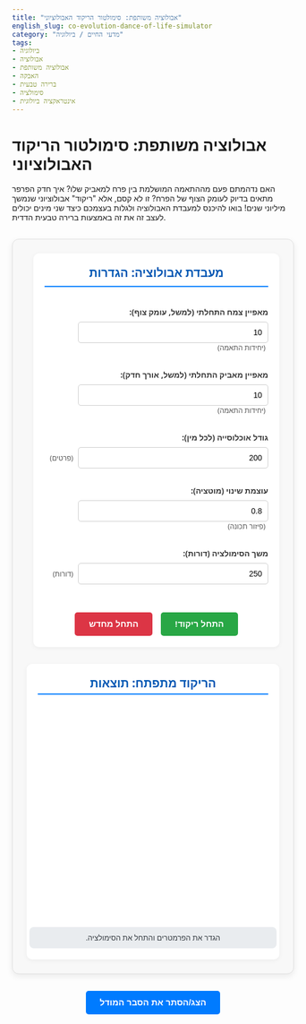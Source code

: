 ```yaml
---
title: "אבולוציה משותפת: סימולטור הריקוד האבולוציוני"
english_slug: co-evolution-dance-of-life-simulator
category: "מדעי החיים / ביולוגיה"
tags:
- ביולוגיה
- אבולוציה
- אבולוציה משותפת
- האבקה
- ברירה טבעית
- סימולציה
- אינטראקציה ביולוגית
---
```

# אבולוציה משותפת: סימולטור הריקוד האבולוציוני

האם נדהמתם פעם מההתאמה המושלמת בין פרח למאביק שלו? איך חדק הפרפר מתאים בדיוק לעומק הצוף של הפרח? זו לא קסם, אלא "ריקוד" אבולוציוני שנמשך מיליוני שנים! בואו להיכנס למעבדת האבולוציה ולגלות בעצמכם כיצד שני מינים יכולים לעצב זה את זה באמצעות ברירה טבעית הדדית.

<div id="coevolution-simulator" class="interactive-module">
    <div class="controls-panel">
        <h2>מעבדת אבולוציה: הגדרות</h2>
        <div class="control-group">
            <label for="initial-plant-trait">מאפיין צמח התחלתי (למשל, עומק צוף):</label>
            <input type="number" id="initial-plant-trait" value="10" step="0.5" min="1">
            <span class="unit">(יחידות התאמה)</span>
        </div>
        <div class="control-group">
            <label for="initial-pollinator-trait">מאפיין מאביק התחלתי (למשל, אורך חדק):</label>
            <input type="number" id="initial-pollinator-trait" value="10" step="0.5" min="1">
             <span class="unit">(יחידות התאמה)</span>
        </div>
         <div class="control-group">
            <label for="population-size">גודל אוכלוסייה (לכל מין):</label>
            <input type="number" id="population-size" value="200" min="50" max="1000">
             <span class="unit">(פרטים)</span>
        </div>
        <div class="control-group">
            <label for="mutation-rate">עוצמת שינוי (מוטציה):</label>
            <input type="number" id="mutation-rate" value="0.8" step="0.1" min="0.1" max="5">
             <span class="unit">(פיזור תכונה)</span>
        </div>
        <div class="control-group">
            <label for="generations">משך הסימולציה (דורות):</label>
            <input type="number" id="generations" value="250" min="50" max="1000">
             <span class="unit">(דורות)</span>
        </div>
        <div class="button-group">
            <button id="start-simulation" class="action-button primary">התחל ריקוד!</button>
            <button id="reset-simulation" class="action-button secondary">התחל מחדש</button>
        </div>
    </div>
    <div class="simulation-results">
        <h2>הריקוד מתפתח: תוצאות</h2>
        <div class="chart-container">
             <canvas id="coevolution-chart"></canvas>
        </div>
        <div id="simulation-status" class="status-area">
            <span id="status-message">הגדר את הפרמטרים והתחל את הסימולציה.</span>
            <div id="current-state" style="display: none;">
                <div>דור נוכחי: <span id="current-generation">0</span></div>
                <div>ממוצע תכונת צמח: <span id="avg-plant-trait">-</span></div>
                <div>ממוצע תכונת מאביק: <span id="avg-pollinator-trait">-</span></div>
            </div>
        </div>
    </div>
</div>

<style>
/* סגנונות כלליים למודול האינטראקטיבי */
.interactive-module {
    font-family: 'Segoe UI', Tahoma, Geneva, Verdana, sans-serif;
    display: flex;
    flex-wrap: wrap;
    gap: 30px; /* הגדלת רווחים */
    margin: 30px 0; /* רווח מהתוכן שמסביב */
    padding: 25px; /* ריפוד פנימי */
    border: 1px solid #e0e0e0;
    border-radius: 12px; /* פינות מעוגלות יותר */
    background-color: #f8f8f8; /* רקע מעט אפור */
    box-shadow: 0 4px 12px rgba(0, 0, 0, 0.08); /* הוספת צל עדין */
    direction: rtl; /* יישור לימין עבור עברית */
    text-align: right; /* יישור טקסט לימין */
}

/* סגנונות לפאנל הבקרות */
.controls-panel {
    flex: 1;
    min-width: 280px; /* הגדלת רוחב מינימלי */
    max-width: 400px; /* הגבלת רוחב מקסימלי */
    padding: 20px;
    background-color: #ffffff; /* רקע לבן */
    border-radius: 10px;
    box-shadow: 0 2px 8px rgba(0, 0, 0, 0.05);
    display: flex;
    flex-direction: column;
    gap: 15px; /* רווח בין קבוצות בקרות */
}

.controls-panel h2 {
    color: #0056b3; /* כחול כהה לכותרת */
    margin-top: 0;
    margin-bottom: 20px;
    font-size: 1.5em;
    border-bottom: 2px solid #007bff; /* קו תחתון דקורטיבי */
    padding-bottom: 10px;
    text-align: center;
}

.control-group {
    margin-bottom: 15px; /* רווח בין פקדים */
}

.controls-panel label {
    display: block;
    margin-bottom: 8px; /* רווח מהאינפוט */
    font-weight: bold;
    color: #333; /* צבע טקסט כהה */
    font-size: 1em;
}

.controls-panel input[type="number"] {
    width: calc(100% - 60px); /* התאמת רוחב עם מקום ליחידה */
    padding: 10px;
    border: 1px solid #ccc;
    border-radius: 5px;
    font-size: 1em;
    box-sizing: border-box; /* כולל פדינג ובורדר ברוחב */
    transition: border-color 0.3s ease; /* אנימציית מעבר בצבע בורדר */
    display: inline-block;
    vertical-align: middle;
}

.controls-panel input[type="number"]:focus {
    border-color: #007bff; /* צבע בורדר בפוקוס */
    outline: none; /* הסרת האאוטליין המוגדר כברירת מחדל */
}

.control-group .unit {
    font-size: 0.9em;
    color: #555;
    margin-right: 5px; /* רווח מהאינפוט */
    display: inline-block;
    vertical-align: middle;
}


.button-group {
    margin-top: 20px;
    display: flex;
    gap: 15px; /* רווח בין כפתורים */
    justify-content: center; /* מרכז את הכפתורים */
}

.action-button {
    padding: 12px 25px; /* פדינג גדול יותר */
    border: none;
    border-radius: 5px;
    cursor: pointer;
    font-size: 1.1em; /* גופן גדול יותר */
    font-weight: bold;
    transition: background-color 0.3s ease, transform 0.1s ease; /* אנימציות מעבר */
    text-align: center;
}

.action-button.primary {
    background-color: #28a745; /* ירוק */
    color: white;
}

.action-button.primary:hover {
    background-color: #218838; /* ירוק כהה יותר */
    transform: translateY(-1px); /* אפקט קפיצה קטן */
}

.action-button.primary:active {
     background-color: #1e7e34; /* ירוק כהה עוד יותר */
     transform: translateY(0);
}

.action-button.secondary {
    background-color: #dc3545; /* אדום */
    color: white;
}

.action-button.secondary:hover {
    background-color: #c82333; /* אדום כהה יותר */
     transform: translateY(-1px);
}
.action-button.secondary:active {
     background-color: #bd2130; /* אדום כהה עוד יותר */
     transform: translateY(0);
}

.action-button:disabled {
    background-color: #cccccc;
    cursor: not-allowed;
    transform: none;
}

/* סגנונות לאזור התוצאות */
.simulation-results {
    flex: 2;
    min-width: 350px; /* רוחב מינימלי גדול יותר לגרף */
    padding: 20px;
    background-color: #ffffff;
    border-radius: 10px;
    box-shadow: 0 2px 8px rgba(0, 0, 0, 0.05);
    display: flex;
    flex-direction: column;
    align-items: center;
    gap: 20px; /* רווח בין כותרת, גרף, וסטטוס */
}

.simulation-results h2 {
    color: #0056b3;
    margin-top: 0;
    margin-bottom: 10px;
    font-size: 1.5em;
    border-bottom: 2px solid #007bff;
    padding-bottom: 5px;
    width: 100%; /* קו תחתון לכל רוחב */
    text-align: center;
}

.chart-container {
    width: 100%;
    max-width: 700px; /* רוחב מקסימלי לגרף */
    height: 350px; /* גובה גדול יותר לגרף */
    position: relative; /* מאפשר מיקום אבסולוטי אם צריך */
}

#coevolution-chart {
    width: 100% !important; /* דורס הגדרות אינליין אם יש */
    height: 100% !important;
}

.status-area {
    margin-top: 15px;
    padding: 10px 15px;
    background-color: #e9ecef; /* רקע בהיר לסטטוס */
    border-radius: 8px;
    font-size: 0.95em;
    color: #343a40; /* צבע טקסט כהה */
    width: 100%;
    text-align: center;
}

#current-state div {
    margin-top: 5px;
    font-weight: bold;
}

#current-state span {
    font-weight: normal;
    color: #007bff; /* צבע כחול לערכים */
}


/* סגנונות לכפתור הצגת/הסתרת הסבר */
#explanation-toggle {
    display: block;
    width: fit-content;
    margin: 30px auto; /* ממיר margin 20px למרווח גדול יותר */
    padding: 12px 25px; /* פדינג גדול יותר */
    background-color: #007bff; /* כחול */
    color: white;
    border: none;
    border-radius: 5px;
    cursor: pointer;
    font-size: 1.1em;
    font-weight: bold;
    transition: background-color 0.3s ease, transform 0.1s ease;
}

#explanation-toggle:hover {
    background-color: #0056b3; /* כחול כהה יותר */
     transform: translateY(-1px);
}
#explanation-toggle:active {
     background-color: #004085;
     transform: translateY(0);
}


/* סגנונות לאזור ההסבר */
#explanation {
    margin-top: 20px;
    padding: 25px;
    border: 1px solid #e0e0e0;
    border-radius: 12px;
    background-color: #f8f8f8;
    box-shadow: 0 4px 12px rgba(0, 0, 0, 0.08);
    display: none; /* Initially hidden */
    line-height: 1.7; /* מרווח שורות נוח לקריאה */
    color: #333;
}

#explanation h2 {
    color: #0056b3;
    margin-top: 15px;
    margin-bottom: 15px;
    border-bottom: 2px solid #007bff;
    padding-bottom: 8px;
    font-size: 1.4em;
}

#explanation h3 {
    color: #007bff;
    margin-top: 15px;
    margin-bottom: 10px;
    font-size: 1.2em;
}

#explanation p {
    margin-bottom: 15px;
}

#explanation ul {
    margin-bottom: 15px;
    padding-right: 20px; /* הזחה לרשימה */
}

#explanation li {
    margin-bottom: 8px;
}

/* רספונסיביות בסיסית */
@media (max-width: 768px) {
    .interactive-module {
        flex-direction: column;
        gap: 20px;
        padding: 15px;
    }

    .controls-panel, .simulation-results {
        min-width: 100%;
        max-width: 100%;
    }

    .button-group {
        flex-direction: column;
        gap: 10px;
    }

    .action-button {
        width: 100%;
    }

    .chart-container {
        height: 300px; /* גובה גרף מעט קטן יותר בנייד */
    }
}

</style>

<button id="explanation-toggle">הצג/הסתר את הסבר המודל</button>

<div id="explanation">
    <h2>מהו הריקוד האבולוציוני המשותף?</h2>
    <p>דמיינו שני רקדנים, צמח ומאביק. כל תנועה של רקדן אחד משפיעה על התנועה של הרקדן השני, ולהיפך. לאורך אלפי דורות, "הריקוד" הזה, או ליתר דיוק – האבולוציה המשותפת (Co-evolution), מעצבת אותם באופן הדדי ליצירת התאמות מדהימות ולעיתים קיצוניות.</p>
    <p>אבולוציה משותפת מתרחשת כאשר שני מינים או יותר מקיימים אינטראקציה קרובה, ושינויים אבולוציוניים במין אחד מפעילים לחץ ברירה טבעית על המין השני, שבתורו מגיב בשינויים משלו, וחוזר חלילה.</p>

    <h3>יחסי צמח-מאביק: סיפור אהבה הדדי</h3>
    <p>אחד המודלים הקלאסיים לאבולוציה משותפת הוא מערכת היחסים בין פרחים למאביקים שלהם, כמו דבורים, פרפרים, עשים, ציפורי יונק דבש או עטלפים. זוהי דוגמה למוטואליזם – יחסים שמועילים לשני הצדדים:</p>
    <ul>
        <li>**עבור הצמח:** האבקה יעילה, המובילה לרבייה מוצלחת. הצמח "משקיע" באטרקציות כמו צבעים בולטים, ריחות, צוף מתוק, ואבקה מזינה כדי למשוך את המאביקים הנכונים.</li>
        <li>**עבור המאביק:** מקור מזון חיוני (צוף או אבקה). המאביק "מתמחה" בגישה למשאבים אלו על ידי פיתוח מבנים גופניים כמו חדק ארוך, כושר ראייה מותאם לצבעי הפרח, או יכולת ניווט.</li>
    </ul>
    <p>בסימולטור זה, ה"מאפיין" יכול לייצג, לדוגמה, את עומק צינור הצוף של הפרח ואת אורך החדק של המאביק. ככל שהמאפיינים קרובים יותר, כך ההתאמה טובה יותר, ושני הצדדים מרוויחים יותר (הצמח מואבק ביעילות, והמאביק מקבל מזון).</p>

    <h3>מרוץ חימוש או ריקוד תיאום?</h3>
    <p>לחץ הברירה הטבעית פועל כאן באופן הדדי. נניח שמופיע פרח עם צינור צוף מעט ארוך מהרגיל (מוטציה). פרח זה יואבק רק על ידי מאביקים עם חדק ארוך יותר שיוכלו להגיע לצוף. מאביקים אלה, בתמורה, ייהנו ממקור מזון פחות נגיש למתחרים, מה שיגדיל את סיכויי שרידתם ורבייתם. הדור הבא של המאביקים יכלול יותר פרטים עם חדק ארוך. עכשיו, עבור הצמח, פרחים עם צינור צוף ארוך יותר יקבלו יותר האבקה מהמאביקים המותאמים הללו, מה שיגדיל את סיכויי רבייתם. לאורך דורות, ממוצע עומק הצוף בפרחים וממוצע אורך החדק במאביקים עשויים לעלות באופן מתואם - מעין "מרוץ חימוש" שבו כל צד דוחף את השני להתפתח.</p>
    <p>שיעור המוטציה קובע את מגוון התכונות המופיע בכל דור. מוטציה גבוהה יותר פירושה יותר שינויים פתאומיים ואקראיים בתכונות, בעוד שמוטציה נמוכה יותר מובילה לשינויים הדרגתיים יותר.</p>

    <h3>מעבר למוטואליזם</h3>
    <p>חשוב לזכור שאבולוציה משותפת אינה מוגבלת ליחסים מועילים. היא מתרחשת גם ביחסי טורף-נטרף (הטורף מתפתח להיות צייד טוב יותר, הנטרף מפתח הגנות), טפיל-פונדקאי, ותחרות.</p>
    <p>הסימולטור מאפשר לכם לשחק עם הפרמטרים ולראות כיצד הם משפיעים על ה"ריקוד" לאורך דורות רבים. האם התכונות מתכנסות? מתרחקות? רודפות זו אחר זו? גלו בעצמכם!</p>
</div>

<script src="https://cdn.jsdelivr.net/npm/chart.js"></script>
<script>
document.addEventListener('DOMContentLoaded', () => {
    // Get DOM elements
    const initialPlantTraitInput = document.getElementById('initial-plant-trait');
    const initialPollinatorTraitInput = document.getElementById('initial-pollinator-trait');
    const populationSizeInput = document.getElementById('population-size');
    const mutationRateInput = document.getElementById('mutation-rate');
    const generationsInput = document.getElementById('generations');
    const startButton = document.getElementById('start-simulation');
    const resetButton = document.getElementById('reset-simulation');
    const statusMessageSpan = document.getElementById('status-message');
    const currentStateDiv = document.getElementById('current-state');
    const currentGenerationSpan = document.getElementById('current-generation');
    const avgPlantTraitSpan = document.getElementById('avg-plant-trait');
    const avgPollinatorTraitSpan = document.getElementById('avg-pollinator-trait');
    const explanationToggle = document.getElementById('explanation-toggle');
    const explanationDiv = document.getElementById('explanation');
    const ctx = document.getElementById('coevolution-chart').getContext('2d');

    let chart = null; // Use null to check if chart exists
    let simulationRunning = false;
    let animationFrameId = null; // To store the ID returned by requestAnimationFrame

    // --- Simulation Core Functions (Kept simple as per structure constraint) ---

    function initializePopulations(size, initialPlantTrait, initialPollinatorTrait) {
        // Create populations with initial traits
        const plants = Array(size).fill(0).map(() => ({ trait: initialPlantTrait }));
        const pollinators = Array(size).fill(0).map(() => ({ trait: initialPollinatorTrait }));
        return { plants, pollinators };
    }

    function calculateMatchQuality(traitA, traitB) {
        // Simple fitness function: better match means higher fitness
        // Using a negative exponential of the squared difference
        const difference = Math.abs(traitA - traitB);
        const sensitivity = 0.05; // Lower sensitivity makes broader match acceptable
        return Math.exp(-(difference * difference) * sensitivity);
    }

    function reproduce(population, partnerPopulation, mutationRate, originalPopulationSize) {
        const nextGeneration = [];
        const partnerAvgTrait = getAverageTrait(partnerPopulation);

        // Calculate fitness for each individual based on match with partner population average
        const fitnessScores = population.map(individual => calculateMatchQuality(individual.trait, partnerAvgTrait));

        const totalFitness = fitnessScores.reduce((sum, fitness) => sum + fitness, 0);

        if (totalFitness === 0) {
             // If total fitness is zero (e.g., perfect mismatch and no mutation previously),
             // allow minimal random reproduction with high mutation to potentially escape
             console.warn("Total fitness is zero, adding random drift.");
             return Array(originalPopulationSize).fill(0).map(() => ({ trait: population[0].trait + (Math.random() - 0.5) * mutationRate * 5 }));
        }


        // Select individuals for reproduction using fitness proportional selection (roulette wheel)
        for (let i = 0; i < originalPopulationSize; i++) {
            let runningSum = 0;
            let randomIndex = Math.random() * totalFitness;
            let selectedParent = null;

            for (let j = 0; j < population.length; j++) {
                runningSum += fitnessScores[j];
                if (runningSum >= randomIndex) {
                    selectedParent = population[j];
                    break;
                }
            }

            // Fallback if no parent selected (shouldn't happen with totalFitness > 0, but good practice)
            if (!selectedParent) {
                 selectedParent = population[Math.floor(Math.random() * population.length)];
            }

            // Create offspring with mutation
            // Mutation adds a random value from a normal-like distribution (Box-Muller or summing uniforms)
            // For simplicity, using two uniforms:
            const mutation = (Math.random() + Math.random() - 1) * mutationRate; // Range approx -mutationRate to +mutationRate
            let newTrait = selectedParent.trait + mutation;

             // Optional: Add bounds to traits if needed, though co-evolution often leads to extremes
             // if (newTrait < 1) newTrait = 1; // Example lower bound

            nextGeneration.push({ trait: newTrait });
        }

        return nextGeneration;
    }

    function getAverageTrait(population) {
        if (population.length === 0) return 0;
        const sum = population.reduce((sum, individual) => sum + individual.trait, 0);
        return sum / population.length;
    }

    // --- Chart and UI Update Functions ---

    function createChart(generations, plantTraits, pollinatorTraits) {
         if (chart) {
             chart.destroy(); // Destroy existing chart before creating a new one
         }

        chart = new Chart(ctx, {
            type: 'line',
            data: {
                labels: generations,
                datasets: [
                    {
                        label: 'ממוצע תכונת צמח',
                        borderColor: '#28a745', /* ירוק */
                        backgroundColor: 'rgba(40, 167, 69, 0.2)',
                        data: plantTraits,
                        fill: false,
                        tension: 0.1 /* מעט עקמומיות בקו */
                    },
                    {
                        label: 'ממוצע תכונת מאביק',
                        borderColor: '#007bff', /* כחול */
                         backgroundColor: 'rgba(0, 123, 255, 0.2)',
                        data: pollinatorTraits,
                        fill: false,
                        tension: 0.1 /* מעט עקמומיות בקו */
                    }
                ]
            },
            options: {
                responsive: true,
                maintainAspectRatio: false,
                 plugins: {
                     title: {
                        display: true,
                        text: 'התפתחות ממוצע התכונות לאורך דורות',
                         font: {
                             size: 16,
                             family: 'Segoe UI, Tahoma, Geneva, Verdana, sans-serif'
                         },
                         color: '#333'
                    },
                     tooltip: {
                         rtl: true,
                         callbacks: {
                             label: function(context) {
                                 let label = context.dataset.label || '';
                                 if (label) {
                                     label += ': ';
                                 }
                                 if (context.parsed.y !== null) {
                                     label += context.parsed.y.toFixed(2); // הצג 2 ספרות אחרי הנקודה
                                 }
                                 return label;
                             }
                         }
                     }
                 },
                 hover: {
                     mode: 'nearest',
                     intersect: true
                 },
                scales: {
                    x: {
                        title: {
                            display: true,
                            text: 'דור',
                             font: {
                                 size: 14,
                                  family: 'Segoe UI, Tahoma, Geneva, Verdana, sans-serif'
                             },
                             color: '#555'
                        },
                         ticks: {
                             autoSkip: true,
                             maxTicksLimit: 20
                         }
                    },
                    y: {
                        title: {
                            display: true,
                            text: 'ערך תכונה ממוצע',
                             font: {
                                 size: 14,
                                 family: 'Segoe UI, Tahoma, Geneva, Verdana, sans-serif'
                             },
                            color: '#555'
                        }
                    }
                }
            }
        });
    }

    function updateChart(generations, plantTraits, pollinatorTraits) {
        if (chart) {
            chart.data.labels = generations;
            chart.data.datasets[0].data = plantTraits;
            chart.data.datasets[1].data = pollinatorTraits;
            chart.update();
        }
    }

    function updateStatus(message, generation, plantTrait, pollinatorTrait, isRunning) {
        statusMessageSpan.textContent = message;
        if (isRunning) {
            currentStateDiv.style.display = 'block';
            currentGenerationSpan.textContent = generation;
            avgPlantTraitSpan.textContent = plantTrait.toFixed(2); // Format to 2 decimal places
            avgPollinatorTraitSpan.textContent = pollinatorTrait.toFixed(2); // Format to 2 decimal places
        } else {
             currentStateDiv.style.display = 'none';
        }
    }


    // --- Simulation Control Flow ---

    function runSimulation() {
        const initialPlantTrait = parseFloat(initialPlantTraitInput.value);
        const initialPollinatorTrait = parseFloat(initialPollinatorTraitInput.value);
        const populationSize = parseInt(populationSizeInput.value);
        const mutationRate = parseFloat(mutationRateInput.value);
        const totalGenerations = parseInt(generationsInput.value);

        // Basic validation
        if (isNaN(initialPlantTrait) || isNaN(initialPollinatorTrait) || isNaN(populationSize) || isNaN(mutationRate) || isNaN(totalGenerations) || populationSize < 10 || totalGenerations < 10 || mutationRate < 0) {
            updateStatus('אנא הכנס ערכים חוקיים.', 0, 0, 0, false);
            return;
        }
         if (initialPlantTrait <= 0 || initialPollinatorTrait <= 0) {
              updateStatus('מאפייני התחלה חייבים להיות חיוביים.', 0, 0, 0, false);
             return;
         }


        resetSimulation(); // Ensure clean state
        simulationRunning = true;
        startButton.disabled = true;
        resetButton.disabled = false;

        let { plants, pollinators } = initializePopulations(populationSize, initialPlantTrait, initialPollinatorTrait);

        const plantTraitsHistory = [getAverageTrait(plants)];
        const pollinatorTraitsHistory = [getAverageTrait(pollinators)];
        const generationsHistory = [0];

        createChart(generationsHistory, plantTraitsHistory, pollinatorTraitsHistory);
        updateStatus('מתחילים סימולציה...', 0, plantTraitsHistory[0], pollinatorTraitsHistory[0], true);


        const simulationLoop = (generation) => {
            if (!simulationRunning || generation >= totalGenerations) {
                simulationRunning = false; // Ensure flag is false on finish
                startButton.disabled = false;
                resetButton.disabled = false; // Allow reset after finishing
                 updateStatus(`הסימולציה הסתיימה לאחר ${generation} דורות.`, generation, plantTraitsHistory[plantTraitsHistory.length - 1], pollinatorTraitsHistory[pollinatorTraitsHistory.length - 1], false);

                 // Ensure the last state is shown if it was running
                 currentGenerationSpan.textContent = generation;
                 avgPlantTraitSpan.textContent = plantTraitsHistory[plantTraitsHistory.length - 1].toFixed(2);
                 avgPollinatorTraitSpan.textContent = pollinatorTraitsHistory[pollinatorTraitsHistory.length - 1].toFixed(2);
                 currentStateDiv.style.display = 'block';


                return;
            }

            // Simulate reproduction
            const nextPlants = reproduce(plants, pollinators, mutationRate, populationSize);
            const nextPollinators = reproduce(pollinators, plants, mutationRate, populationSize);

            plants = nextPlants;
            pollinators = nextPollinators;

            generationsHistory.push(generation + 1);
            plantTraitsHistory.push(getAverageTrait(plants));
            pollinatorTraitsHistory.push(getAverageTrait(pollinators));

            updateChart(generationsHistory, plantTraitsHistory, pollinatorTraitsHistory);
            updateStatus(`דור ${generation + 1}/${totalGenerations} בעיצומו...`, generation + 1, plantTraitsHistory[plantTraitsHistory.length - 1], pollinatorTraitsHistory[pollinatorTraitsHistory.length - 1], true);

            // Continue loop
             animationFrameId = requestAnimationFrame(() => simulationLoop(generation + 1));
        };

        // Start the loop
        simulationLoop(0);
    }

    function resetSimulation() {
         if (animationFrameId) {
            cancelAnimationFrame(animationFrameId); // Stop the animation loop
            animationFrameId = null;
         }
         simulationRunning = false; // Set flag to false

         // Clear the chart
         if (chart) {
             chart.destroy();
             chart = null;
         }
         // Ensure canvas is clear - destroy *should* handle this, but being explicit doesn't hurt
          const canvas = document.getElementById('coevolution-chart');
          if (canvas) {
              const context = canvas.getContext('2d');
              context.clearRect(0, 0, canvas.width, canvas.height);
              // Optional: Re-add initial empty state drawing if desired
          }


         updateStatus('הסימולציה מאופסת. הגדר פרמטרים חדשים.', 0, 0, 0, false);
         startButton.disabled = false;
         resetButton.disabled = true; // Disable reset until simulation starts again

         // Clear displayed current state values
         currentGenerationSpan.textContent = '0';
         avgPlantTraitSpan.textContent = '-';
         avgPollinatorTraitSpan.textContent = '-';
         currentStateDiv.style.display = 'none';
    }


    // --- Event Listeners ---

    startButton.addEventListener('click', runSimulation);
    resetButton.addEventListener('click', resetSimulation);

    explanationToggle.addEventListener('click', () => {
        const isHidden = explanationDiv.style.display === 'none';
        explanationDiv.style.display = isHidden ? 'block' : 'none';
        explanationToggle.textContent = isHidden ? 'הסתר את הסבר המודל' : 'הצג את הסבר המודל';
    });

    // --- Initialization ---
    resetButton.disabled = true; // Disable reset initially
    explanationDiv.style.display = 'none'; // Hide explanation by default
    explanationToggle.textContent = 'הצג את הסבר המודל'; // Set initial button text
     currentStateDiv.style.display = 'none'; // Hide current state display initially
});
</script>